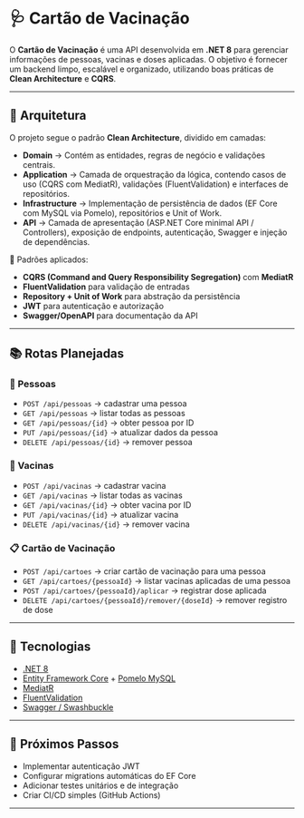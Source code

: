 
# 🩺 Cartão de Vacinação

O **Cartão de Vacinação** é uma API desenvolvida em **.NET 8** para gerenciar informações de pessoas, vacinas e doses aplicadas.
O objetivo é fornecer um backend limpo, escalável e organizado, utilizando boas práticas de **Clean Architecture** e **CQRS**.

---

## 📐 Arquitetura

O projeto segue o padrão **Clean Architecture**, dividido em camadas:

- **Domain** → Contém as entidades, regras de negócio e validações centrais.
- **Application** → Camada de orquestração da lógica, contendo casos de uso (CQRS com MediatR), validações (FluentValidation) e interfaces de repositórios.
- **Infrastructure** → Implementação de persistência de dados (EF Core com MySQL via Pomelo), repositórios e Unit of Work.
- **API** → Camada de apresentação (ASP.NET Core minimal API / Controllers), exposição de endpoints, autenticação, Swagger e injeção de dependências.

📌 Padrões aplicados:

- **CQRS (Command and Query Responsibility Segregation)** com **MediatR**
- **FluentValidation** para validação de entradas
- **Repository + Unit of Work** para abstração da persistência
- **JWT** para autenticação e autorização
- **Swagger/OpenAPI** para documentação da API

---

## 📚 Rotas Planejadas

### 👤 Pessoas

- `POST /api/pessoas` → cadastrar uma pessoa
- `GET /api/pessoas` → listar todas as pessoas
- `GET /api/pessoas/{id}` → obter pessoa por ID
- `PUT /api/pessoas/{id}` → atualizar dados da pessoa
- `DELETE /api/pessoas/{id}` → remover pessoa

### 💉 Vacinas

- `POST /api/vacinas` → cadastrar vacina
- `GET /api/vacinas` → listar todas as vacinas
- `GET /api/vacinas/{id}` → obter vacina por ID
- `PUT /api/vacinas/{id}` → atualizar vacina
- `DELETE /api/vacinas/{id}` → remover vacina

### 📋 Cartão de Vacinação

- `POST /api/cartoes` → criar cartão de vacinação para uma pessoa
- `GET /api/cartoes/{pessoaId}` → listar vacinas aplicadas de uma pessoa
- `POST /api/cartoes/{pessoaId}/aplicar` → registrar dose aplicada
- `DELETE /api/cartoes/{pessoaId}/remover/{doseId}` → remover registro de dose

---

## 🚀 Tecnologias

- [.NET 8](https://dotnet.microsoft.com/)
- [Entity Framework Core](https://learn.microsoft.com/ef/core/) + [Pomelo MySQL](https://github.com/PomeloFoundation/Pomelo.EntityFrameworkCore.MySql)
- [MediatR](https://github.com/jbogard/MediatR)
- [FluentValidation](https://fluentvalidation.net/)
- [Swagger / Swashbuckle](https://github.com/domaindrivendev/Swashbuckle.AspNetCore)

---

## 📌 Próximos Passos

- Implementar autenticação JWT
- Configurar migrations automáticas do EF Core
- Adicionar testes unitários e de integração
- Criar CI/CD simples (GitHub Actions)

---
